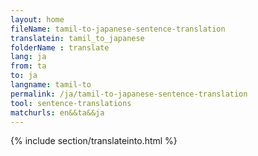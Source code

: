 ```yaml
---
layout: home
fileName: tamil-to-japanese-sentence-translation
translatein: tamil_to_japanese
folderName : translate
lang: ja
from: ta
to: ja
langname: tamil-to
permalink: /ja/tamil-to-japanese-sentence-translation
tool: sentence-translations
matchurls: en&&ta&&ja
---
```

{% include section/translateinto.html %}
